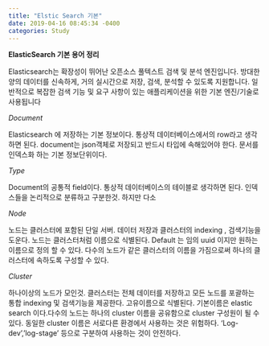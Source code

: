 ```yaml
---
title: "Elstic Search 기본"
date: 2019-04-16 08:45:34 -0400
categories: Study
---
```


**ElasticSearch 기본 용어 정리**

Elasticsearch는 확장성이 뛰어난 오픈소스 풀텍스트 검색 및 분석 엔진입니다. 방대한 양의 데이터를 신속하게, 거의 실시간으로 저장, 검색, 분석할 수 있도록 지원합니다. 일반적으로 복잡한 검색 기능 및 요구 사항이 있는 애플리케이션을 위한 기본 엔진/기술로 사용됩니다

*Document*


 Elasticsearch 에 저장하는 기본 정보이다. 통상적 데이터베이스에서의 row라고 생각하면 된다. 
 document는 json객체로 저장되고 반드시 타입에 속해있어야 한다. 문서를 인덱스화 하는 기본 정보단위이다.

*Type*


Document의 공통적 field이다. 통상적 데이터베이스의 테이블로 생각하면 된다. 인덱스들을 논리적으로 분류하고 구분한것.  하지만 다소 

*Node* 


노드는 클러스터에 포함된 단일 서버. 데이터 저장과 클러스터의 indexing , 검색기능을 도운다. 노드는 클러스터처럼 이름으로 식별된다. Default 는 임의 uuid 이지만  원하는 이름으로 정의 할 수 있다.
다수의 노드가 같은 클러스터의 이름을 가짐으로써 하나의 클러스터에 속하도록 구성할 수 있다.

*Cluster*


하나이상의 노드가 모인것. 클러스터는 전체 데이터를 저장하고 모든 노드를 포괄하는 통합 indexing 및 검색기능을 제공한다.
고유이름으로 식별된다. 기본이름은 elastic search 이다.다수의 노드는 하나의 cluster 이름을 공유함으로 cluster 구성원이 될 수 있다. 동일한 cluster 이름은 서로다른 환경에서 사용하는 것은 위험하다.  ‘Log-dev’,’log-stage’ 등으로 구분하여 사용하는 것이 안전하다. 


